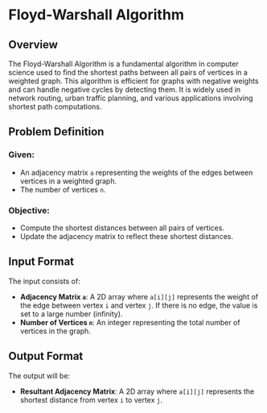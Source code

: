# Floyd-Warshall Algorithm

## Overview

The Floyd-Warshall Algorithm is a fundamental algorithm in computer science used to find the shortest paths between all pairs of vertices in a weighted graph. This algorithm is efficient for graphs with negative weights and can handle negative cycles by detecting them. It is widely used in network routing, urban traffic planning, and various applications involving shortest path computations.

## Problem Definition

### Given:

- An adjacency matrix `a` representing the weights of the edges between vertices in a weighted graph.
- The number of vertices `n`.

### Objective:

- Compute the shortest distances between all pairs of vertices.
- Update the adjacency matrix to reflect these shortest distances.



## Input Format

The input consists of:

- **Adjacency Matrix `a`**: A 2D array where `a[i][j]` represents the weight of the edge between vertex `i` and vertex `j`. If there is no edge, the value is set to a large number (infinity).
- **Number of Vertices `n`**: An integer representing the total number of vertices in the graph.


## Output Format

The output will be:

- **Resultant Adjacency Matrix**: A 2D array where `a[i][j]` represents the shortest distance from vertex `i` to vertex `j`.

